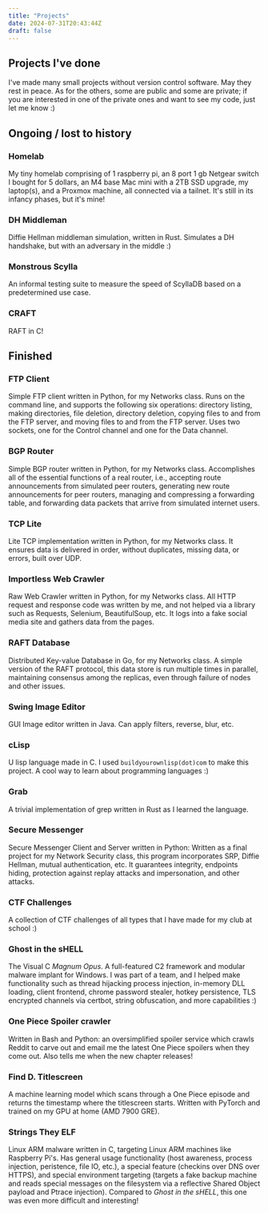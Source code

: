 ```yaml
---
title: "Projects"
date: 2024-07-31T20:43:44Z
draft: false
---
```


## Projects I've done
I've made many small projects without version control software. May they rest in peace. As for the others, some are public and some are private; if you are interested in one of the private ones and want to see my code, just let me know :)

## Ongoing / lost to history
### Homelab
My tiny homelab comprising of 1 raspberry pi, an 8 port 1 gb Netgear switch I bought for 5 dollars, an M4 base Mac mini with a 2TB SSD upgrade, my laptop(s), and a Proxmox machine, all connected via a tailnet. It's still in its infancy phases, but it's mine!

### DH Middleman
Diffie Hellman middleman simulation, written in Rust. Simulates a DH handshake, but with an adversary in the middle :)

### Monstrous Scylla
An informal testing suite to measure the speed of ScyllaDB based on a predetermined use case.

### CRAFT
RAFT in C!

## Finished
### FTP Client
Simple FTP client written in Python, for my Networks class. Runs on the command line, and supports the following six operations: directory listing, making directories, file deletion, directory deletion, copying files to and from the FTP server, and moving files to and from the FTP server. Uses two sockets, one for the Control channel and one for the Data channel.

### BGP Router
Simple BGP router written in Python, for my Networks class. Accomplishes all of the essential functions of a real router, i.e., accepting route announcements from simulated peer routers, generating new route announcements for  peer routers, managing and compressing a forwarding table, and forwarding data packets that arrive from simulated internet users.

### TCP Lite
Lite TCP implementation written in Python, for my Networks class. It ensures data is delivered in order, without duplicates, missing data, or errors, built over UDP.

### Importless Web Crawler
Raw Web Crawler written in Python, for my Networks class. All HTTP request and response code was written by me, and not helped via a library such as Requests, Selenium, BeautifulSoup, etc. It logs into a fake social media site and gathers data from the pages.

### RAFT Database
Distributed Key-value Database in Go, for my Networks class. A simple version of the RAFT protocol, this data store is run multiple times in parallel, 
maintaining consensus among the replicas, even through failure of nodes and other issues.

### Swing Image Editor
GUI Image editor written in Java. Can apply filters, reverse, blur, etc. 

### cLisp
U lisp language made in C. I used `buildyourownlisp(dot)com` to make this project. A cool way to learn about programming languages :)

### Grab
A trivial implementation of grep written in Rust as I learned the language.

### Secure Messenger
Secure Messenger Client and Server written in Python: Written as a final project for my Network Security class, this program incorporates SRP, Diffie Hellman, mutual authentication, etc. It guarantees integrity, endpoints hiding, protection against replay attacks and impersonation, and other attacks.

### CTF Challenges
A collection of CTF challenges of all types that I have made for my club at school :)

### Ghost in the sHELL
The Visual C *Magnum Opus*. A full-featured C2 framework and modular malware implant for Windows. I was part of a team, and I helped make functionality such as thread hijacking process injection, in-memory DLL loading, client frontend, chrome password stealer, hotkey persistence, TLS encrypted channels via certbot, string obfuscation, and more capabilities :)

### One Piece Spoiler crawler
Written in Bash and Python: an oversimplified spoiler service which crawls Reddit to carve out and email me the latest One Piece spoilers when they come out. Also tells me when the new chapter releases!

### Find D. Titlescreen
A machine learning model which scans through a One Piece episode and returns the timestamp where the titlescreen starts. Written with PyTorch and trained on my GPU at home (AMD 7900 GRE).


### Strings They ELF
Linux ARM malware written in C, targeting Linux ARM machines like Raspberry Pi's. Has general usage functionality (host awareness, process injection, peristence, file IO, etc.), a special feature (checkins over DNS over HTTPS), and special environment targeting (targets a fake backup machine and reads special messages on the filesystem via a reflective Shared Object payload and Ptrace injection). Compared to *Ghost in the sHELL*, this one was even more difficult and interesting!
